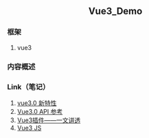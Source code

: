 <div align="center">

## Vue3_Demo

</div>

### 框架

1. vue3
<!-- 2. element UI -->

### 内容概述

### Link（笔记）

1. [vue3.0 新特性](https://blog.csdn.net/weixin_36774307/article/details/127603127)
2. [Vue3.0 API 参考](https://cn.vuejs.org/api/)
3. [Vue3插件——一文讲透](https://blog.csdn.net/qq_31968791/article/details/131167956)
4. [Vue3 JS](https://www.vue3js.cn/)